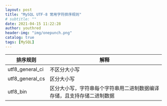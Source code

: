 ```yaml
---
layout: post
title: "MySQL UTF-8 常用字符排序规则"
# subtitle: ""
date: 2021-04-15 11:22:28
author: youthred
header-img: "img/onepunch.png"
catalog: true
tags: [MySQL]
---
```


| 排序规则        | 解释                                                         |
| --------------- | ------------------------------------------------------------ |
| utf8_general_ci | 不区分大小写                                                 |
| utf8_general_cs | 区分大小写                                                   |
| utf8_bin        | 区分大小写，字符串每个字符串用二进制数据编译存储，且支持存储二进制数据 |